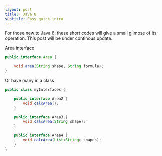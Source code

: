 ```yaml
---
layout: post
title:  Java 8
subtitle: Easy quick intro
---
```


For those new to Java 8, these short codes will give a small glimpse of its operation. This post will be under continous update.

Area interface
````java
public interface Area {

    void area(String shape, String formula);
}
````
Or have many in a class

````java
public class myInterfaces {

    public interface Area2 {
        void calcArea();
    }

    public interface Area3 {
        void calcArea(String shape);
    }

    public interface Area4 {
        void calcArea(List<String> shapes);
    }
}

````
